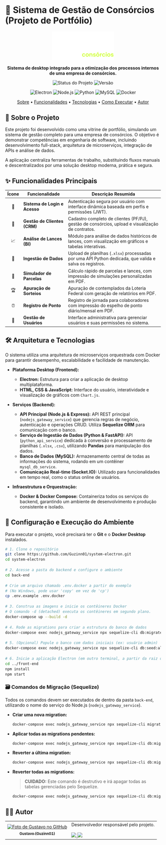 # 🚀 Sistema de Gestão de Consórcios (Projeto de Portfólio)

<p align="center">
  <img alt="Logo Capitão Consórcios" src="./front-end/src/assets/LogoBranca.png" width="200px">
</p>

<p align="center">
  <strong>Sistema de desktop integrado para a otimização dos processos internos de uma empresa de consórcios.</strong>
</p>

<p align="center">
  <img alt="Status do Projeto" src="https://img.shields.io/badge/status-em%20desenvolvimento-yellow?style=for-the-badge">
  <img alt="Versão" src="https://img.shields.io/badge/versão-1.1.0-blue?style=for-the-badge">
</p>

<p align="center">
  <img alt="Electron" src="https://img.shields.io/badge/Electron-191970?style=for-the-badge&logo=electron&logoColor=white">
  <img alt="Node.js" src="https://img.shields.io/badge/Node.js-339933?style=for-the-badge&logo=nodedotjs&logoColor=white">
  <img alt="Python" src="https://img.shields.io/badge/Python-3776AB?style=for-the-badge&logo=python&logoColor=white">
  <img alt="MySQL" src="https://img.shields.io/badge/MySQL-47A248?style=for-the-badge&logo=mysql&logoColor=white">
  <img alt="Docker" src="https://img.shields.io/badge/Docker-2496ED?style=for-the-badge&logo=docker&logoColor=white">
</p>

<p align="center">
  <a href="#-sobre-o-projeto">Sobre</a> •
  <a href="#-funcionalidades-principais">Funcionalidades</a> •
  <a href="#-arquitetura-e-tecnologias">Tecnologias</a> •
  <a href="#-configuração-e-execução-do-ambiente">Como Executar</a> •
  <a href="#-autor">Autor</a>
</p>

## 📖 Sobre o Projeto

Este projeto foi desenvolvido como uma vitrine de portfólio, simulando um sistema de gestão completo para uma empresa de consórcios. O objetivo é demonstrar competências em engenharia de software, incluindo desenvolvimento full-stack, arquitetura de microserviços, integração de APIs e análise de dados.

A aplicação centraliza ferramentas de trabalho, substituindo fluxos manuais e descentralizados por uma solução desktop moderna, prática e segura.

## ✨ Funcionalidades Principais

| Ícone | Funcionalidade                | Descrição Resumida                                                                                    |
| :---: | ----------------------------- | ----------------------------------------------------------------------------------------------------- |
|  🔐   | **Sistema de Login e Acesso** | Autenticação segura por usuário com interface dinâmica baseada em perfis e permissões (JWT).            |
|  👥   | **Gestão de Clientes (CRM)**  | Cadastro completo de clientes (PF/PJ), gestão de consórcios, upload e visualização de contratos.        |
|  📈   | **Análise de Lances (BI)**    | Módulo para análise de dados históricos de lances, com visualização em gráficos e tabelas interativas.  |
|  📂   | **Ingestão de Dados**         | Upload de planilhas (`.xlsx`) processadas por uma API Python dedicada, que valida e salva os registros. |
|  🧮   | **Simulador de Parcelas**     | Cálculo rápido de parcelas e lances, com impressão de simulações personalizadas em PDF.                 |
|  🏆   | **Apuração de Sorteios**      | Apuração de contemplados da Loteria Federal com geração de relatórios em PDF.                           |
|  ⏰   | **Registro de Ponto**         | Registro de jornada para colaboradores com impressão do espelho de ponto diário/mensal em PDF.            |
|  👤   | **Gestão de Usuários**        | Interface administrativa para gerenciar usuários e suas permissões no sistema.                        |

## 🛠️ Arquitetura e Tecnologias

O sistema utiliza uma arquitetura de microserviços orquestrada com Docker para garantir desempenho, escalabilidade e facilidade de manutenção.

*   **Plataforma Desktop (Frontend):**
    *   **Electron:** Estrutura para criar a aplicação de desktop multiplataforma.
    *   **HTML, CSS & JavaScript:** Interface do usuário, interatividade e visualização de gráficos com `Chart.js`.

*   **Serviços (Backend):**
    *   **API Principal (Node.js & Express):** API REST principal (`nodejs_gateway_service`) que gerencia regras de negócio, autenticação e operações CRUD. Utiliza **Sequelize ORM** para comunicação com o banco.
    *   **Serviço de Ingestão de Dados (Python & FastAPI):** API (`python_api_service`) dedicada à conversão e processamento de planilhas (`.xlsx`, `.csv`), utilizando **Pandas** para manipulação dos dados.
    *   **Banco de Dados (MySQL):** Armazenamento central de todas as informações do sistema, rodando em um contêiner `mysql_db_service`.
    *   **Comunicação Real-time (Socket.IO):** Utilizado para funcionalidades em tempo real, como o status online de usuários.

*   **Infraestrutura e Orquestração:**
    *   **Docker & Docker Compose:** Containeriza todos os serviços do backend, garantindo um ambiente de desenvolvimento e produção consistente e isolado.

## 🚀 Configuração e Execução do Ambiente

Para executar o projeto, você precisará ter o **Git** e o **Docker Desktop** instalados.

```bash
# 1. Clone o repositório
git clone https://github.com/Guzinn01/system-electron.git
cd system-electron

# 2. Acesse a pasta do backend e configure o ambiente
cd back-end

# Crie um arquivo chamado .env.docker a partir do exemplo
# (No Windows, pode usar 'copy' em vez de 'cp')
cp .env.example .env.docker

# 3. Construa as imagens e inicie os contêineres Docker
# O comando -d (detached) executa os contêineres em segundo plano.
docker-compose up --build -d

# 4. Rode as migrations para criar a estrutura do banco de dados
docker-compose exec nodejs_gateway_service npx sequelize-cli db:migrate

# 5. (Opcional) Popule o banco com dados iniciais (ex: usuário admin)
docker-compose exec nodejs_gateway_service npx sequelize-cli db:seed:all

# 6. Inicie a aplicação Electron (em outro terminal, a partir da raiz do projeto)
cd ../front-end
npm install
npm start
```

### 🗃️ Comandos de Migração (Sequelize)

Todos os comandos devem ser executados de dentro da pasta `back-end`, utilizando o nome do serviço do Node.js (`nodejs_gateway_service`).

*   **Criar uma nova migration:**
    ```bash
    docker-compose exec nodejs_gateway_service npx sequelize-cli migration:generate --name nome-da-migration
    ```

*   **Aplicar todas as migrations pendentes:**
    ```bash
    docker-compose exec nodejs_gateway_service npx sequelize-cli db:migrate
    ```

*   **Reverter a última migration:**
    ```bash
    docker-compose exec nodejs_gateway_service npx sequelize-cli db:migrate:undo
    ```

*   **Reverter todas as migrations:**
    > **CUIDADO:** Este comando é destrutivo e irá apagar todas as tabelas gerenciadas pelo Sequelize.
    ```bash
    docker-compose exec nodejs_gateway_service npx sequelize-cli db:migrate:undo:all
    ```

## 👨‍💻 Autor

<table>
  <tr>
    <td align="center">
      <a href="https://github.com/Guzinn01">
        <img src="https://avatars.githubusercontent.com/u/201021844?v=4" width="100px;" alt="Foto de Gustavo no GitHub"/><br>
        <sub>
          <b>Gustavo (Guzinn01)</b>
        </sub>
      </a>
    </td>
    <td align="left">
      Desenvolvedor responsável pelo projeto.<br><br>
      <a href="https://github.com/Guzinn01" title="GitHub">
        <img src="https://img.shields.io/badge/GitHub-100000?style=for-the-badge&logo=github&logoColor=white" />
      </a>
      <a href="https://www.linkedin.com/in/gustavo-da-silva-martins-rodrigues-a78b4b1b3/" title="LinkedIn">
        <img src="https://img.shields.io/badge/LinkedIn-0077B5?style=for-the-badge&logo=linkedin&logoColor=white" />
      </a>
    </td>
  </tr>
</table>